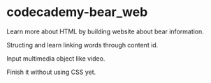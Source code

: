 # codecademy-bear_web
Learn more about HTML by building website about bear information.

Structing and learn linking words through content id.

Input multimedia object like video.

Finish it without using CSS yet.
